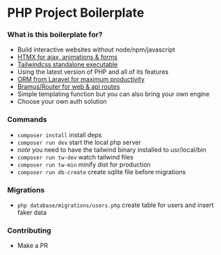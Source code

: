 # PHP Project Boilerplate

### What is this boilerplate for?
- Build interactive websites without node/npm/javascript
- [HTMX for ajax, animations & forms](https://htmx.org/docs/)
- [Tailwindcss standalone executable](https://tailwindcss.com/blog/standalone-cli)
- Using the latest version of PHP and all of its features
- [ORM from Laravel for maximum productivity](https://github.com/illuminate/database)
- [Bramus/Router for web & api routes](https://github.com/bramus/router)
- Simple templating function but you can also bring your own engine
- Choose your own auth solution

### Commands
- `composer install` install deps
- `composer run dev` start the local php server
- _note_ you need to have the tailwind binary installed to usr/local/bin
- `composer run tw-dev` watch tailwind files
- `composer run tw-min` minify dist for production
- `composer run db-create` create sqlite file before migrations

### Migrations
- `php database/migrations/users.php` create table for users and insert faker data

### Contributing
- Make a PR